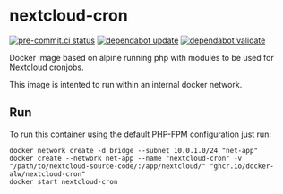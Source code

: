 # nextcloud-cron

[![pre-commit.ci status](https://results.pre-commit.ci/badge/github/docker-alw/nextcloud-cron/main.svg)](https://results.pre-commit.ci/latest/github/docker-alw/nextcloud-cron/main)
[![dependabot update](https://github.com/docker-alw/nextcloud-cron/actions/workflows/dependabot/dependabot-updates/badge.svg)](https://github.com/docker-alw/nextcloud-cron/actions/workflows/dependabot/dependabot-updates)
[![dependabot validate](https://github.com/docker-alw/nextcloud-cron/actions/workflows/dependabot_validate.yml/badge.svg)](https://github.com/docker-alw/nextcloud-cron/actions/workflows/dependabot_validate.yml)

Docker image based on alpine running php with modules to be used for Nextcloud cronjobs.

This image is intented to run within an internal docker network.

## Run

To run this container using the default PHP-FPM configuration just run:
```
docker network create -d bridge --subnet 10.0.1.0/24 "net-app"
docker create --network net-app --name "nextcloud-cron" -v "/path/to/nextcloud-source-code/:/app/nextcloud/" "ghcr.io/docker-alw/nextcloud-cron"
docker start nextcloud-cron
```
